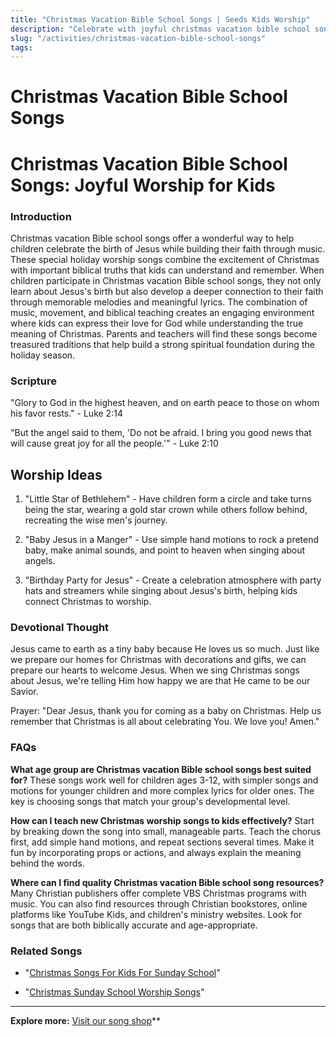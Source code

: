 ```yaml
---
title: "Christmas Vacation Bible School Songs | Seeds Kids Worship"
description: "Celebrate with joyful christmas vacation bible school songs featuring biblical Christmas themes. Holiday worship music for children and families."
slug: "/activities/christmas-vacation-bible-school-songs"
tags:
---
```


# Christmas Vacation Bible School Songs

# Christmas Vacation Bible School Songs: Joyful Worship for Kids

### Introduction
Christmas vacation Bible school songs offer a wonderful way to help children celebrate the birth of Jesus while building their faith through music. These special holiday worship songs combine the excitement of Christmas with important biblical truths that kids can understand and remember. When children participate in Christmas vacation Bible school songs, they not only learn about Jesus's birth but also develop a deeper connection to their faith through memorable melodies and meaningful lyrics. The combination of music, movement, and biblical teaching creates an engaging environment where kids can express their love for God while understanding the true meaning of Christmas. Parents and teachers will find these songs become treasured traditions that help build a strong spiritual foundation during the holiday season.

### Scripture
"Glory to God in the highest heaven, and on earth peace to those on whom his favor rests." - Luke 2:14

"But the angel said to them, 'Do not be afraid. I bring you good news that will cause great joy for all the people.'" - Luke 2:10

## Worship Ideas
1. "Little Star of Bethlehem" - Have children form a circle and take turns being the star, wearing a gold star crown while others follow behind, recreating the wise men's journey.

2. "Baby Jesus in a Manger" - Use simple hand motions to rock a pretend baby, make animal sounds, and point to heaven when singing about angels.

3. "Birthday Party for Jesus" - Create a celebration atmosphere with party hats and streamers while singing about Jesus's birth, helping kids connect Christmas to worship.

### Devotional Thought
Jesus came to earth as a tiny baby because He loves us so much. Just like we prepare our homes for Christmas with decorations and gifts, we can prepare our hearts to welcome Jesus. When we sing Christmas songs about Jesus, we're telling Him how happy we are that He came to be our Savior.

Prayer: "Dear Jesus, thank you for coming as a baby on Christmas. Help us remember that Christmas is all about celebrating You. We love you! Amen."

### FAQs
**What age group are Christmas vacation Bible school songs best suited for?**
These songs work well for children ages 3-12, with simpler songs and motions for younger children and more complex lyrics for older ones. The key is choosing songs that match your group's developmental level.

**How can I teach new Christmas worship songs to kids effectively?**
Start by breaking down the song into small, manageable parts. Teach the chorus first, add simple hand motions, and repeat sections several times. Make it fun by incorporating props or actions, and always explain the meaning behind the words.

**Where can I find quality Christmas vacation Bible school song resources?**
Many Christian publishers offer complete VBS Christmas programs with music. You can also find resources through Christian bookstores, online platforms like YouTube Kids, and children's ministry websites. Look for songs that are both biblically accurate and age-appropriate.

### Related Songs

- "[Christmas Songs For Kids For Sunday School](/activities/christmas-songs-for-kids-for-sunday-school/)"

- "[Christmas Sunday School Worship Songs](/activities/christmas-sunday-school-worship-songs/)"

---

**Explore more:** [Visit our song shop](https://seedskidsworship.com/shop)**

<!-- Schema Markup -->
<script type="application/ld+json">
{
  "@context": "https://schema.org",
  "@type": "MusicRecording",
  "name": "Christmas Vacation Bible School Songs",
  "byArtist": {
    "@type": "MusicGroup",
    "name": "Seeds Kids Worship"
  },
  "isFamilyFriendly": true,
  "url": "https://seedskidsworship.com/activities/christmas-vacation-bible-school-songs/"
}
</script>